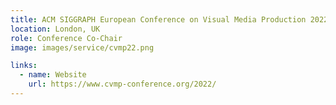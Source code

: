 ```yaml
---
title: ACM SIGGRAPH European Conference on Visual Media Production 2022
location: London, UK
role: Conference Co-Chair
image: images/service/cvmp22.png

links:
  - name: Website
    url: https://www.cvmp-conference.org/2022/
---
```




